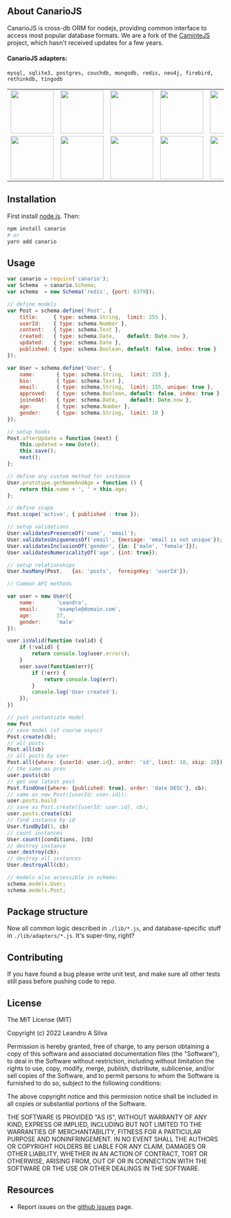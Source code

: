 ## About CanarioJS

CanarioJS is cross-db ORM for nodejs, providing common interface to access
most popular database formats. We are a fork of the [CaminteJS](
https://github.com/biggora/caminte) project, which hasn't received updates for a few years.

#### CanarioJS adapters:
    mysql, sqlite3, postgres, couchdb, mongodb, redis, neo4j, firebird, rethinkdb, tingodb

<table>
    <tr>
      <td><img width="100" src="https://github.com/leandroasilva/canario/raw/main/media/memory.png"/></td>
      <td><img width="100" src="https://github.com/leandroasilva/canario/raw/main/media/mongodb.png"/></td>
      <td><img width="100" src="https://github.com/leandroasilva/canario/raw/main/media/mysql.png"/></td>
      <td><img width="100" src="https://github.com/leandroasilva/canario/raw/main/media/postgresql.png"/></td>
      <td><img width="100" src="https://github.com/leandroasilva/canario/raw/main/media/sqlite.png"/></td>
      <td><img width="100" src="https://github.com/leandroasilva/canario/raw/main/media/mariadb.png"/></td>
      <td><img width="100" src="https://github.com/leandroasilva/canario/raw/main/media/firebird.png"/></td>   
    </tr>
    <tr>
      <td><img width="100" src="https://github.com/leandroasilva/canario/raw/main/media/couchdb.png"/></td>
      <td><img width="100" src="https://github.com/leandroasilva/canario/raw/main/media/rethinkdb.png"/></td>
      <td><img width="100" src="https://github.com/leandroasilva/canario/raw/main/media/redis.png"/></td> 
      <td><img width="100" src="https://github.com/leandroasilva/canario/raw/main/media/tingodb.png"/></td>      
      <td><img width="100" src="https://github.com/leandroasilva/canario/raw/main/media/neo4j.png"/></td> 
      <td><img width="100" src="https://github.com/leandroasilva/canario/raw/main/media/arangodb.png"/></td>
      <td><img width="100" src="https://github.com/leandroasilva/canario/raw/main/media/cassandra.png"/></td>
    </tr>
</table>

## Installation

First install [node.js](http://nodejs.org/). Then:

```bash
npm install canario
# or
yarn add canario
```

## Usage

```javascript
var canario = require('canario');
var Schema  = canario.Schema;
var schema  = new Schema('redis', {port: 6379});

// define models
var Post = schema.define('Post', {
    title:     { type: schema.String,  limit: 255 },
    userId:    { type: schema.Number },
    content:   { type: schema.Text },
    created:   { type: schema.Date,    default: Date.now },
    updated:   { type: schema.Date },
    published: { type: schema.Boolean, default: false, index: true }
});

var User = schema.define('User', {
    name:       { type: schema.String,  limit: 255 },
    bio:        { type: schema.Text },
    email:      { type: schema.String,  limit: 155, unique: true },
    approved:   { type: schema.Boolean, default: false, index: true }
    joinedAt:   { type: schema.Date,    default: Date.now },
    age:        { type: schema.Number },
    gender:     { type: schema.String,  limit: 10 }
});

// setup hooks
Post.afterUpdate = function (next) {
    this.updated = new Date();
    this.save();
    next();
};

// define any custom method for instance
User.prototype.getNameAndAge = function () {
    return this.name + ', ' + this.age;
};

// define scope
Post.scope('active', { published : true });

// setup validations
User.validatesPresenceOf('name', 'email');
User.validatesUniquenessOf('email', {message: 'email is not unique'});
User.validatesInclusionOf('gender', {in: ['male', 'female']});
User.validatesNumericalityOf('age', {int: true});

// setup relationships
User.hasMany(Post,   {as: 'posts',  foreignKey: 'userId'});

// Common API methods

var user = new User({ 
    name:       'Leandro',
    email:      'example@domain.com',
    age:        37,
    gender:     'male'
});

user.isValid(function (valid) {
    if (!valid) {
        return console.log(user.errors);
    }
    user.save(function(err){
        if (!err) {
            return console.log(err);
        }
        console.log('User created');
    });
})

// just instantiate model
new Post
// save model (of course async)
Post.create(cb);
// all posts
Post.all(cb)
// all posts by user
Post.all({where: {userId: user.id}, order: 'id', limit: 10, skip: 20});
// the same as prev
user.posts(cb)
// get one latest post
Post.findOne({where: {published: true}, order: 'date DESC'}, cb);
// same as new Post({userId: user.id});
user.posts.build
// save as Post.create({userId: user.id}, cb);
user.posts.create(cb)
// find instance by id
User.findById(1, cb)
// count instances
User.count([conditions, ]cb)
// destroy instance
user.destroy(cb);
// destroy all instances
User.destroyAll(cb);

// models also accessible in schema:
schema.models.User;
schema.models.Post;
```

## Package structure

Now all common logic described in `./lib/*.js`, and database-specific stuff in `./lib/adapters/*.js`. It's super-tiny, right?

## Contributing

If you have found a bug please write unit test, and make sure all other tests still pass before pushing code to repo.

## License

The MIT License (MIT)

Copyright (c) 2022 Leandro A Silva

Permission is hereby granted, free of charge, to any person obtaining a copy of
this software and associated documentation files (the "Software"), to deal in
the Software without restriction, including without limitation the rights to
use, copy, modify, merge, publish, distribute, sublicense, and/or sell copies of
the Software, and to permit persons to whom the Software is furnished to do so,
subject to the following conditions:

The above copyright notice and this permission notice shall be included in all
copies or substantial portions of the Software.

THE SOFTWARE IS PROVIDED "AS IS", WITHOUT WARRANTY OF ANY KIND, EXPRESS OR
IMPLIED, INCLUDING BUT NOT LIMITED TO THE WARRANTIES OF MERCHANTABILITY, FITNESS
FOR A PARTICULAR PURPOSE AND NONINFRINGEMENT. IN NO EVENT SHALL THE AUTHORS OR
COPYRIGHT HOLDERS BE LIABLE FOR ANY CLAIM, DAMAGES OR OTHER LIABILITY, WHETHER
IN AN ACTION OF CONTRACT, TORT OR OTHERWISE, ARISING FROM, OUT OF OR IN
CONNECTION WITH THE SOFTWARE OR THE USE OR OTHER DEALINGS IN THE SOFTWARE.


## Resources

- Report issues on the [github issues](https://github.com/leandroasilva/canario/issues) page.

